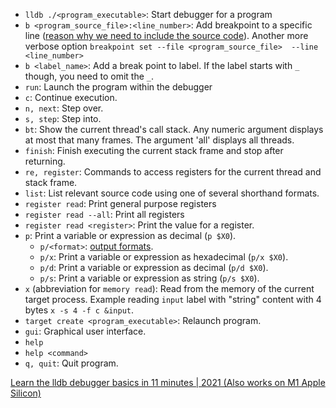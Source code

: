 - `lldb ./<program_executable>`: Start debugger for a program
- `b <program_source_file>:<line_number>`: Add breakpoint to a specific line ([reason why we need to include the
  source code](https://stackoverflow.com/a/65767401/1050818)). Another more verbose option `breakpoint set --file <program_source_file>  --line <line_number>`
- `b <label_name>`: Add a break point to label. If the label starts with `_` though, you need to omit the `_`.
- `run`: Launch the program within the debugger
- `c`: Continue execution.
- `n, next`: Step over.
- `s, step`: Step into.
- `bt`: Show the current thread's call stack. Any numeric argument displays at most that many frames. The argument 'all' displays all threads.
- `finish`: Finish executing the current stack frame and stop after returning.
- `re, register`: Commands to access registers for the current thread and stack frame.
- `list`: List relevant source code using one of several shorthand formats.
- `register read`: Print general purpose registers
- `register read --all`: Print all registers
- `register read <register>`: Print the value for a register.
- `p`: Print a variable or expression as decimal (`p $X0`).
  - `p/<format>`: [output formats](https://sourceware.org/gdb/current/onlinedocs/gdb.html/Output-Formats.html).
  - `p/x`: Print a variable or expression as hexadecimal (`p/x $X0`).
  - `p/d`: Print a variable or expression as decimal (`p/d $X0`).
  - `p/s`: Print a variable or expression as string (`p/s $X0`).
- `x` (abbreviation for `memory read`): Read from the memory of the current target process. Example
  reading `input` label with "string" content with 4 bytes `x -s 4 -f c &input`.
- `target create <program_executable>`: Relaunch program.
- `gui`: Graphical user interface.
- `help`
- `help <command>`
- `q, quit`: Quit program.

[Learn the lldb debugger basics in 11 minutes | 2021 (Also works on M1 Apple Silicon)](https://www.youtube.com/watch?v=v_C1cvo1biI)

